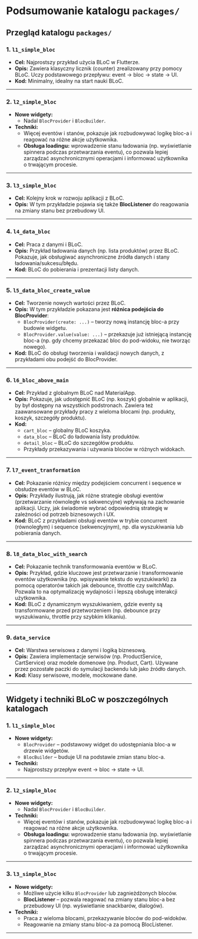 # Podsumowanie katalogu `packages/`

## Przegląd katalogu `packages/`

### 1. `l1_simple_bloc`
- **Cel:** Najprostszy przykład użycia BLoC w Flutterze.
- **Opis:** Zawiera klasyczny licznik (counter) zrealizowany przy pomocy BLoC. Uczy podstawowego przepływu: event → bloc → state → UI.
- **Kod:** Minimalny, idealny na start nauki BLoC.

---

### 2. `l2_simple_bloc`
- **Nowe widgety:**  
  - Nadal `BlocProvider` i `BlocBuilder`.
- **Techniki:**  
  - Więcej eventów i stanów, pokazuje jak rozbudowywać logikę bloc-a i reagować na różne akcje użytkownika.
  - **Obsługa loadingu:** wprowadzenie stanu ładowania (np. wyświetlanie spinnera podczas przetwarzania eventu), co pozwala lepiej zarządzać asynchronicznymi operacjami i informować użytkownika o trwającym procesie.

---

### 3. `l3_simple_bloc`
- **Cel:** Kolejny krok w rozwoju aplikacji z BLoC.
- **Opis:** W tym przykładzie pojawia się także **BlocListener** do reagowania na zmiany stanu bez przebudowy UI.

---

### 4. `l4_data_bloc`
- **Cel:** Praca z danymi i BLoC.
- **Opis:** Przykład ładowania danych (np. lista produktów) przez BLoC. Pokazuje, jak obsługiwać asynchroniczne źródła danych i stany ładowania/sukcesu/błędu.
- **Kod:** BLoC do pobierania i prezentacji listy danych.

---

### 5. `l5_data_bloc_create_value`
- **Cel:** Tworzenie nowych wartości przez BLoC.
- **Opis:** W tym przykładzie pokazana jest **różnica podejścia do BlocProvider**:
  - `BlocProvider(create: ...)` – tworzy nową instancję bloc-a przy budowie widgetu.
  - `BlocProvider.value(value: ...)` – przekazuje już istniejącą instancję bloc-a (np. gdy chcemy przekazać bloc do pod-widoku, nie tworząc nowego).
- **Kod:** BLoC do obsługi tworzenia i walidacji nowych danych, z przykładami obu podejść do BlocProvider.

---

### 6. `l6_bloc_above_main`
- **Cel:** Przykład z globalnym BLoC nad MaterialApp.
- **Opis:** Pokazuje, jak udostępnić BLoC (np. koszyk) globalnie w aplikacji, by był dostępny na wszystkich podstronach. Zawiera też zaawansowane przykłady pracy z wieloma blocami (np. produkty, koszyk, szczegóły produktu).
- **Kod:** 
  - `cart_bloc` – globalny BLoC koszyka.
  - `data_bloc` – BLoC do ładowania listy produktów.
  - `detail_bloc` – BLoC do szczegółów produktu.
  - Przykłady przekazywania i używania bloców w różnych widokach.

---

### 7. `l7_event_tranformation`
- **Cel:** Pokazanie różnicy między podejściem concurrent i sequence w obsłudze eventów w BLoC.
- **Opis:** Przykłady ilustrują, jak różne strategie obsługi eventów (przetwarzanie równoległe vs sekwencyjne) wpływają na zachowanie aplikacji. Uczy, jak świadomie wybrać odpowiednią strategię w zależności od potrzeb biznesowych i UX.
- **Kod:** BLoC z przykładami obsługi eventów w trybie concurrent (równoległym) i sequence (sekwencyjnym), np. dla wyszukiwania lub pobierania danych.

---

### 8. `l8_data_bloc_with_search`
- **Cel:** Pokazanie technik transformowania eventów w BLoC.
- **Opis:** Przykład, gdzie kluczowe jest przetwarzanie i transformowanie eventów użytkownika (np. wpisywanie tekstu do wyszukiwarki) za pomocą operatorów takich jak debounce, throttle czy switchMap. Pozwala to na optymalizację wydajności i lepszą obsługę interakcji użytkownika.
- **Kod:** BLoC z dynamicznym wyszukiwaniem, gdzie eventy są transformowane przed przetworzeniem (np. debounce przy wyszukiwaniu, throttle przy szybkim klikaniu).

---

### 9. `data_service`
- **Cel:** Warstwa serwisowa z danymi i logiką biznesową.
- **Opis:** Zawiera implementacje serwisów (np. ProductService, CartService) oraz modele domenowe (np. Product, Cart). Używane przez pozostałe paczki do symulacji backendu lub jako źródło danych.
- **Kod:** Klasy serwisowe, modele, mockowane dane.

---

## Widgety i techniki BLoC w poszczególnych katalogach

### 1. `l1_simple_bloc`
- **Nowe widgety:**  
  - `BlocProvider` – podstawowy widget do udostępniania bloc-a w drzewie widgetów.
  - `BlocBuilder` – buduje UI na podstawie zmian stanu bloc-a.
- **Techniki:**  
  - Najprostszy przepływ event → bloc → state → UI.

---

### 2. `l2_simple_bloc`
- **Nowe widgety:**  
  - Nadal `BlocProvider` i `BlocBuilder`.
- **Techniki:**  
  - Więcej eventów i stanów, pokazuje jak rozbudowywać logikę bloc-a i reagować na różne akcje użytkownika.
  - **Obsługa loadingu:** wprowadzenie stanu ładowania (np. wyświetlanie spinnera podczas przetwarzania eventu), co pozwala lepiej zarządzać asynchronicznymi operacjami i informować użytkownika o trwającym procesie.

---

### 3. `l3_simple_bloc`
- **Nowe widgety:**  
  - Możliwe użycie kilku `BlocProvider` lub zagnieżdżonych bloców.
  - **BlocListener** – pozwala reagować na zmiany stanu bloc-a bez przebudowy UI (np. wyświetlanie snackbarów, dialogów).
- **Techniki:**  
  - Praca z wieloma blocami, przekazywanie bloców do pod-widoków.
  - Reagowanie na zmiany stanu bloc-a za pomocą BlocListener.

--- 